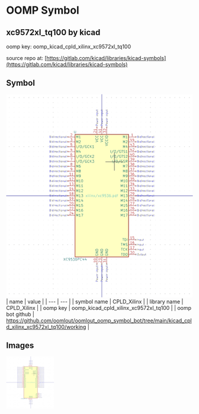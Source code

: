 # OOMP Symbol  
## xc9572xl_tq100  by kicad  
  
oomp key: oomp_kicad_cpld_xilinx_xc9572xl_tq100  
  
source repo at: [https://gitlab.com/kicad/libraries/kicad-symbols](https://gitlab.com/kicad/libraries/kicad-symbols)  
## Symbol  
  
[![working.png](working_600.png)](working.png)  
| name | value | 
| --- | --- | 
| symbol name | CPLD_Xilinx | 
| library name | CPLD_Xilinx | 
| oomp key | oomp_kicad_cpld_xilinx_xc9572xl_tq100 | 
| oomp bot github | https://github.com/oomlout/oomlout_oomp_symbol_bot/tree/main/kicad_cpld_xilinx_xc9572xl_tq100/working | 
## Images  
  
[![working.png](working_140.png)](working.png)  
